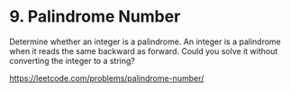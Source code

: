 # 9. Palindrome Number

Determine whether an integer is a palindrome. An integer is a palindrome when it reads the same backward as forward. Could you solve it without converting the integer to a string?

<https://leetcode.com/problems/palindrome-number/>
